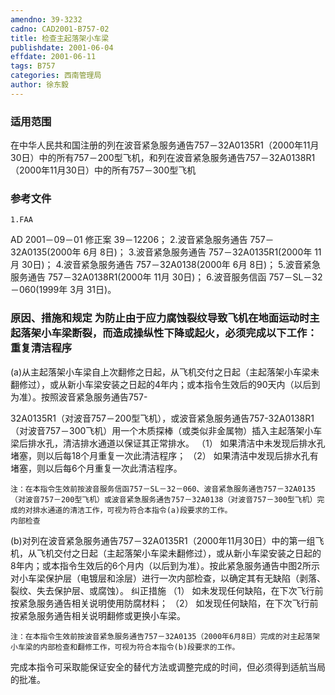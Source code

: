 ```yaml
---
amendno: 39-3232
cadno: CAD2001-B757-02
title: 检查主起落架小车梁
publishdate: 2001-06-04
effdate: 2001-06-11
tags: B757
categories: 西南管理局
author: 徐东毅
---
```


### 适用范围 
在中华人民共和国注册的列在波音紧急服务通告757－32A0135R1（2000年11月30日）中的所有757－200型飞机，和列在波音紧急服务通告757－32A0138R1（2000年11月30日）中的所有757－300型飞机

### 参考文件
    1.FAA 
AD 2001－09－01 修正案 39－12206；
    2.波音紧急服务通告 757－32A0135(2000年 6月 8日)；
    3.波音紧急服务通告 757－32A0135R1(2000年 11月 30日)；
    4.波音紧急服务通告 757－32A0138(2000年 6月 8日)；
    5.波音紧急服务通告 757－32A0138R1(2000年 11月 30日)；
    6.波音服务信函 757－SL－32－060(1999年 3月 31日)。


### 原因、措施和规定     为防止由于应力腐蚀裂纹导致飞机在地面运动时主起落架小车梁断裂，而造成操纵性下降或起火，必须完成以下工作：     重复清洁程序 
(a)从主起落架小车梁自上次翻修之日起，从飞机交付之日起（主起落架小车梁未翻修过），或从新小车梁安装之日起的4年内；或本指令生效后的90天内（以后到为准）。按照波音紧急服务通告757-
  
32A0135R1（对波音757－200型飞机），或波音紧急服务通告757-32A0138R1（对波音757－300飞机）用一个木质探棒（或类似非金属物）插入主起落架小车梁后排水孔，清洁排水通道以保证其正常排水。 
（1）
如果清洁中未发现后排水孔堵塞，则以后每18个月重复一次此清洁程序； 
（2）
如果清洁中发现后排水孔有堵塞，则以后每6个月重复一次此清洁程序。 

    注：在本指令生效前按波音服务信函757－SL－32－060、波音紧急服务通告757－32A0135（对波音757－200型飞机）或波音紧急服务通告757－32A0138（对波音757－300型飞机）完成的对排水通道的清洁工作，可视为符合本指令(a)段要求的工作。 
    内部检查 
(b)对列在波音紧急服务通告757－32A0135R1（2000年11月30日）中的第一组飞机，从飞机交付之日起（主起落架小车梁未翻修过），或从新小车梁安装之日起的8年内；或本指令生效后的6个月内（以后到为准）。按此紧急服务通告中图2所示对小车梁保护层（电镀层和涂层）进行一次内部检查，以确定其有无缺陷（剥落、裂纹、失去保护层、或腐蚀）。 
    纠正措施 
（1）
如未发现任何缺陷，在下次飞行前按紧急服务通告相关说明使用防腐材料； 
（2）
如发现任何缺陷，在下次飞行前按紧急服务通告相关说明翻修或更换小车梁。 

    注：在本指令生效前按波音紧急服务通告757－32A0135（2000年6月8日）完成的对主起落架小车梁的内部检查和翻修工作，可视为符合本指令(b)段要求的工作。 
完成本指令可采取能保证安全的替代方法或调整完成的时间，但必须得到适航当局的批准。
